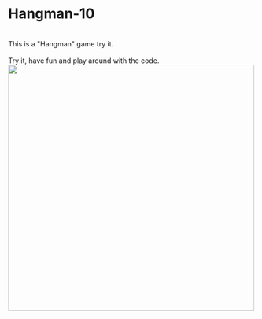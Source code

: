 # Hangman-10

<br/>
This is a "Hangman" game try it.<br/><br/>
Try it, have fun and play around with the code.<br/>


<img src="https://user-images.githubusercontent.com/57795657/73449515-05bca700-436c-11ea-930d-362779f4c520.png" width="500" height = "500">
